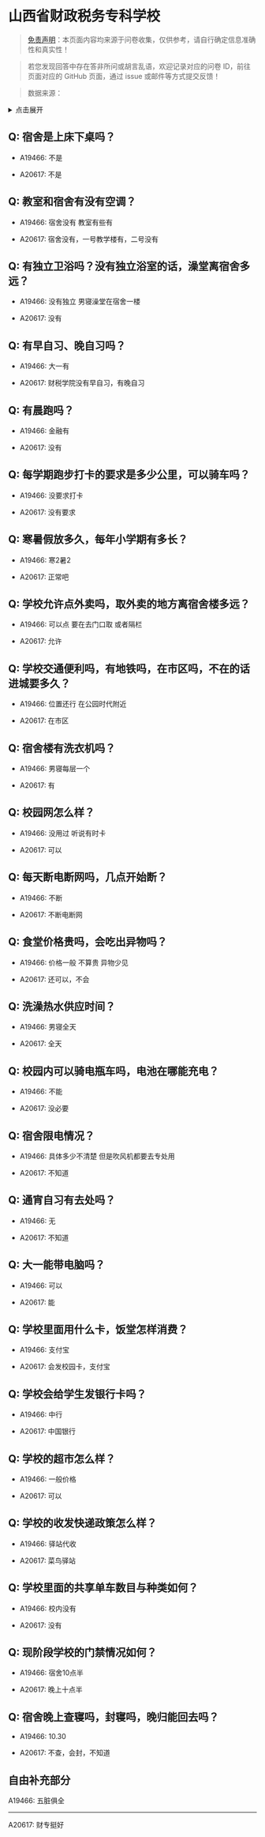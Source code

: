 # 山西省财政税务专科学校

> [免责声明](https://colleges.chat/#_3)：本页面内容均来源于问卷收集，仅供参考，请自行确定信息准确性和真实性！

> 若您发现回答中存在答非所问或胡言乱语，欢迎记录对应的问卷 ID，前往页面对应的 GitHub 页面，通过 issue 或邮件等方式提交反馈！

> 数据来源：

<details><summary>点击展开</summary>
<ul>
<li>A19466: 匿名 (2023 年 06 月)</li>
<li>A20617: 匿名 (2023 年 07 月)</li>
</ul>
</details>

## Q: 宿舍是上床下桌吗？

- A19466: 不是

- A20617: 不是

## Q: 教室和宿舍有没有空调？

- A19466: 宿舍没有 教室有些有

- A20617: 宿舍没有，一号教学楼有，二号没有

## Q: 有独立卫浴吗？没有独立浴室的话，澡堂离宿舍多远？

- A19466: 没有独立 男寝澡堂在宿舍一楼

- A20617: 没有

## Q: 有早自习、晚自习吗？

- A19466: 大一有

- A20617: 财税学院没有早自习，有晚自习

## Q: 有晨跑吗？

- A19466: 金融有

- A20617: 没有

## Q: 每学期跑步打卡的要求是多少公里，可以骑车吗？

- A19466: 没要求打卡

- A20617: 没有要求

## Q: 寒暑假放多久，每年小学期有多长？

- A19466: 寒2暑2

- A20617: 正常吧

## Q: 学校允许点外卖吗，取外卖的地方离宿舍楼多远？

- A19466: 可以点 要在去门口取 或者隔栏

- A20617: 允许

## Q: 学校交通便利吗，有地铁吗，在市区吗，不在的话进城要多久？

- A19466: 位置还行 在公园时代附近

- A20617: 在市区

## Q: 宿舍楼有洗衣机吗？

- A19466: 男寝每层一个

- A20617: 有

## Q: 校园网怎么样？

- A19466: 没用过 听说有时卡

- A20617: 可以

## Q: 每天断电断网吗，几点开始断？

- A19466: 不断

- A20617: 不断电断网

## Q: 食堂价格贵吗，会吃出异物吗？

- A19466: 价格一般 不算贵 异物少见

- A20617: 还可以，不会

## Q: 洗澡热水供应时间？

- A19466: 男寝全天

- A20617: 全天

## Q: 校园内可以骑电瓶车吗，电池在哪能充电？

- A19466: 不能

- A20617: 没必要

## Q: 宿舍限电情况？

- A19466: 具体多少不清楚 但是吹风机都要去专处用

- A20617: 不知道

## Q: 通宵自习有去处吗？

- A19466: 无

- A20617: 不知道

## Q: 大一能带电脑吗？

- A19466: 可以

- A20617: 能

## Q: 学校里面用什么卡，饭堂怎样消费？

- A19466: 支付宝

- A20617: 会发校园卡，支付宝

## Q: 学校会给学生发银行卡吗？

- A19466: 中行

- A20617: 中国银行

## Q: 学校的超市怎么样？

- A19466: 一般价格

- A20617: 可以

## Q: 学校的收发快递政策怎么样？

- A19466: 驿站代收

- A20617: 菜鸟驿站

## Q: 学校里面的共享单车数目与种类如何？

- A19466: 校内没有

- A20617: 没有

## Q: 现阶段学校的门禁情况如何？

- A19466: 宿舍10点半

- A20617: 晚上十点半

## Q: 宿舍晚上查寝吗，封寝吗，晚归能回去吗？

- A19466: 10.30

- A20617: 不查，会封，不知道

## 自由补充部分

A19466: 五脏俱全

***

A20617: 财专挺好